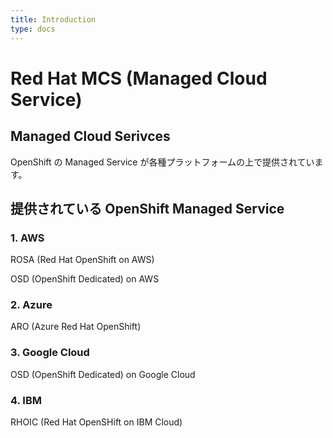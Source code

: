 ```yaml
---
title: Introduction
type: docs
---
```


# Red Hat MCS (Managed Cloud Service) 

## Managed Cloud Serivces

OpenShift の Managed Service が各種プラットフォームの上で提供されています。


## 提供されている OpenShift Managed Service

### 1. AWS
ROSA (Red Hat OpenShift on AWS)

OSD (OpenShift Dedicated) on AWS

### 2. Azure
ARO (Azure Red Hat OpenShift)

### 3. Google Cloud
OSD (OpenShift Dedicated) on Google Cloud

### 4. IBM 
RHOIC (Red Hat OpenSHift on IBM Cloud)

